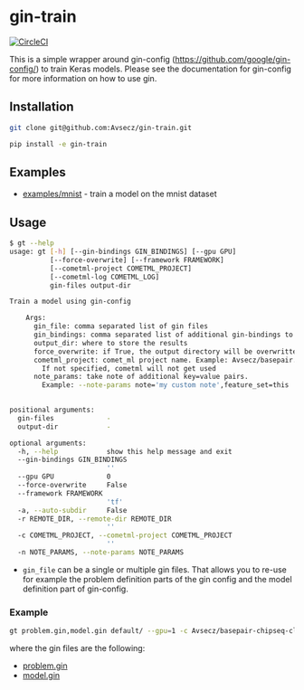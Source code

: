 # gin-train

[![CircleCI](https://circleci.com/gh/Avsecz/gin-train.svg?style=svg&circle-token=b2623a0886aaf8f679e8c2846d162d6bcd5c0c99)](https://circleci.com/gh/Avsecz/gin-train)

This is a simple wrapper around gin-config (https://github.com/google/gin-config/) to train Keras models. Please see the documentation for gin-config for more information on how to use gin.


## Installation

```bash
git clone git@github.com:Avsecz/gin-train.git
```

```bash
pip install -e gin-train
```

## Examples

- [examples/mnist](examples/mnist) - train a model on the mnist dataset

## Usage

```bash
$ gt --help
usage: gt [-h] [--gin-bindings GIN_BINDINGS] [--gpu GPU]
          [--force-overwrite] [--framework FRAMEWORK]
          [--cometml-project COMETML_PROJECT]
          [--cometml-log COMETML_LOG]
          gin-files output-dir

Train a model using gin-config

    Args:
      gin_file: comma separated list of gin files
      gin_bindings: comma separated list of additional gin-bindings to use
      output_dir: where to store the results
      force_overwrite: if True, the output directory will be overwritten
      cometml_project: comet_ml project name. Example: Avsecz/basepair.
        If not specified, cometml will not get used
      note_params: take note of additional key=value pairs.
        Example: --note-params note='my custom note',feature_set=this
    

positional arguments:
  gin-files             -
  output-dir            -

optional arguments:
  -h, --help            show this help message and exit
  --gin-bindings GIN_BINDINGS
                        ''
  --gpu GPU             0
  --force-overwrite     False
  --framework FRAMEWORK
                        'tf'
  -a, --auto-subdir     False
  -r REMOTE_DIR, --remote-dir REMOTE_DIR
                        ''
  -c COMETML_PROJECT, --cometml-project COMETML_PROJECT
                        ''
  -n NOTE_PARAMS, --note-params NOTE_PARAMS
```

- `gin_file` can be a single or multiple gin files. That allows you to re-use for example the problem definition parts of the
gin config and the model definition part of gin-config.


### Example


```bash
gt problem.gin,model.gin default/ --gpu=1 -c Avsecz/basepair-chipseq-cls -f
```

where the gin files are the following:

- [problem.gin](examples/mnist/problem.gin)
- [model.gin](examples/mnist/model.gin)
